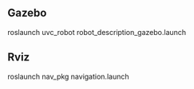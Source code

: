 ##  Gazebo 


roslaunch uvc_robot robot_description_gazebo.launch 


##  Rviz


roslaunch nav_pkg navigation.launch
